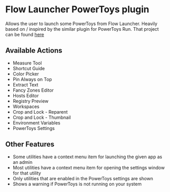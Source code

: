# Flow Launcher PowerToys plugin
Allows the user to launch some PowerToys from Flow Launcher.
Heavily based on / inspired by the similar plugin for PowerToys Run. That project can be found [here](https://github.com/microsoft/PowerToys)

## Available Actions
- Measure Tool
- Shortcut Guide
- Color Picker
- Pin Always on Top
- Extract Text
- Fancy Zones Editor
- Hosts Editor
- Registry Preview
- Workspaces
- Crop and Lock - Reparent
- Crop and Lock - Thumbnail
- Environment Variables
- PowerToys Settings

## Other Features
- Some utilities have a context menu item for launching the given app as an admin
- Most utilities have a context menu item for opening the settings window for that utility
- Only utilities that are enabled in the PowerToys settings are shown
- Shows a warning if PowerToys is not running on your system